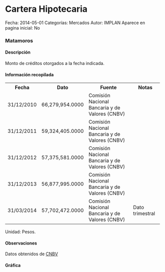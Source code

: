 Cartera Hipotecaria
=====

Fecha: 2014-05-01
Categorías: Mercados
Autor: IMPLAN
Aparece en pagina inicial: No

### Matamoros

#### Descripción

Monto de créditos otorgados a la fecha indicada.

#### Información recopilada

<table class="table table-hover table-bordered matriz">
  <tr><th>Fecha</th><th>Dato</th><th>Fuente</th><th>Notas</th></tr>
  <tr><td class="centrado">31/12/2010</td><td class="derecha">66,279,954.0000</td><td>Comisión Nacional Bancaria y de Valores (CNBV)</td><td></td></tr>
  <tr><td class="centrado">31/12/2011</td><td class="derecha">59,324,405.0000</td><td>Comisión Nacional Bancaria y de Valores (CNBV)</td><td></td></tr>
  <tr><td class="centrado">31/12/2012</td><td class="derecha">57,375,581.0000</td><td>Comisión Nacional Bancaria y de Valores (CNBV)</td><td></td></tr>
  <tr><td class="centrado">31/12/2013</td><td class="derecha">56,877,995.0000</td><td>Comisión Nacional Bancaria y de Valores (CNBV)</td><td></td></tr>
  <tr><td class="centrado">31/03/2014</td><td class="derecha">57,702,472.0000</td><td>Comisión Nacional Bancaria y de Valores (CNBV)</td><td>Dato trimestral</td></tr>
</table>

Unidad: Pesos.

#### Observaciones

Datos obtenidos de [CNBV](http://portafoliodeinformacion.cnbv.gob.mx/bm1/Paginas/carteravivienda.aspx)

#### Gráfica

<div id="Morristbnghgcz" class="grafica"></div>
  <!-- JAVASCRIPT DE LA GRAFICA EN Morristbnghgcz -->
  <script>
  new Morris.Line({
    element: 'Morristbnghgcz',
    data: [
      { fecha: '2010-12-31', dato: 66279954.0000 },
      { fecha: '2011-12-31', dato: 59324405.0000 },
      { fecha: '2012-12-31', dato: 57375581.0000 },
      { fecha: '2013-12-31', dato: 56877995.0000 },
      { fecha: '2014-03-31', dato: 57702472.0000 }
    ],
    xkey: 'fecha',
    ykeys: ['dato'],
    labels: ['Dato'],
    lineColors: ['#FF5B02']
  });
  </script>
